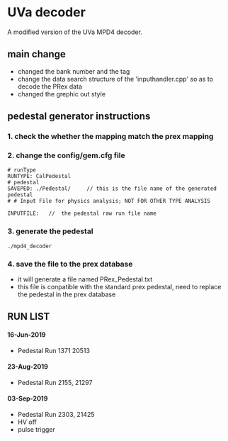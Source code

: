 # UVa decoder
A modified version of the UVa MPD4 decoder. 

## main change

* changed the bank number and the tag 
* change the data search structure of the 'inputhandler.cpp' so as to decode the PRex data 
* changed the grephic out style


## pedestal generator instructions

### 1. check the whether the mapping match the prex mapping
### 2. change the config/gem.cfg file 
    # runType
    RUNTYPE: CalPedestal
    # pedestal
    SAVEPED: ./Pedestal/     // this is the file name of the generated pedestal
    # # Input File for physics analysis; NOT FOR OTHER TYPE ANALYSIS

    INPUTFILE:   //  the pedestal raw run file name


### 3. generate the pedestal
    ./mpd4_decoder

### 4. save the file to the prex database
* it will generate a file named PRex_Pedestal.txt
* this file is conpatible with the standard prex pedestal, need to replace the pedestal in the prex database


## RUN LIST

#### 16-Jun-2019
* Pedestal Run 1371 20513

#### 23-Aug-2019
* Pedestal Run 2155, 21297
   
#### 03-Sep-2019
* Pedestal Run 2303, 21425
* HV off
* pulse trigger
